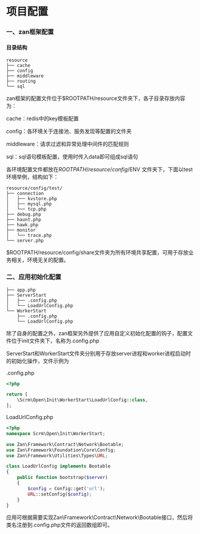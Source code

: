 # 项目配置

### 一、zan框架配置

#### 目录结构

```
resource
├── cache
├── config
├── middleware
├── routing
└── sql
```

zan框架的配置文件位于$ROOTPATH/resource文件夹下，各子目录存放内容为：

cache：redis中的key模板配置

config：各环境关于连接池、服务发现等配置的文件夹

middleware：请求过滤和异常处理中间件的匹配规则

sql：sql语句模板配置，使用时传入data即可组成sql语句

各环境配置文件都放在$ROOTPATH/resource/config/$ENV 文件夹下，下面以test环境举例，结构如下：

```
resource/config/test/
├── connection
│   ├── kvstore.php
│   ├── mysql.php
│   └── tcp.php
├── debug.php
├── haunt.php
├── hawk.php
├── monitor
│   └── trace.php
└── server.php
```

$ROOTPATH/resource/config/share文件夹为所有环境共享配置，可用于存放业务相关，环境无关的配置。

### 二、应用初始化配置

```
├── app.php
├── ServerStart
│   ├── .config.php
│   └── LoadUrlConfig.php
└── WorkerStart
    ├── .config.php
    └── LoadUrlConfig.php
```

除了自身的配置之外，zan框架另外提供了应用自定义初始化配置的钩子，配置文件位于init文件夹下，名称为.config.php

ServerStart和WorkerStart文件夹分别用于存放server进程和worker进程启动时的初始化操作，文件示例为

.config.php

```php
<?php

return [
    \Scrm\Open\Init\WorkerStart\LoadUrlConfig::class,
];
```

LoadUrlConfig.php

```php
<?php
namespace Scrm\Open\Init\WorkerStart;

use Zan\Framework\Contract\Network\Bootable;
use Zan\Framework\Foundation\Core\Config;
use Zan\Framework\Utilities\Types\URL;

class LoadUrlConfig implements Bootable
{
    public function bootstrap($server)
    {
        $config = Config::get('url');
        URL::setConfig($config);
    }
}
```

应用可根据需要实现Zan\Framework\Contract\Network\Bootable接口，然后将类名注册到.config.php文件的返回数组即可。

